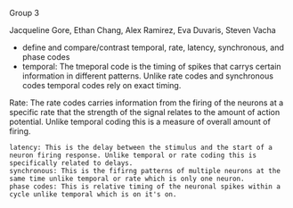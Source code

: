 Group 3

Jacqueline Gore, Ethan Chang, Alex Ramirez, Eva Duvaris, Steven Vacha
* define and compare/contrast temporal, rate, latency, synchronous, and phase codes
* temporal: The tmeporal code is the timing of spikes that carrys certain information in different patterns. Unlike rate codes and synchronous codes temporal codes rely on exact timing.

Rate: The rate codes carries information from the firing of the neurons at a specific rate that the strength of the signal relates to the amount of action potential. Unlike temporal coding this is a measure of overall amount of firing.

    latency: This is the delay between the stimulus and the start of a neuron firing response. Unlike temporal or rate coding this is specifically related to delays.
    synchronous: This is the fifirng patterns of multiple neurons at the same time unlike temporal or rate which is only one neuron. 
    phase codes: This is relative timing of the neuronal spikes within a cycle unlike temporal which is on it's on. 

